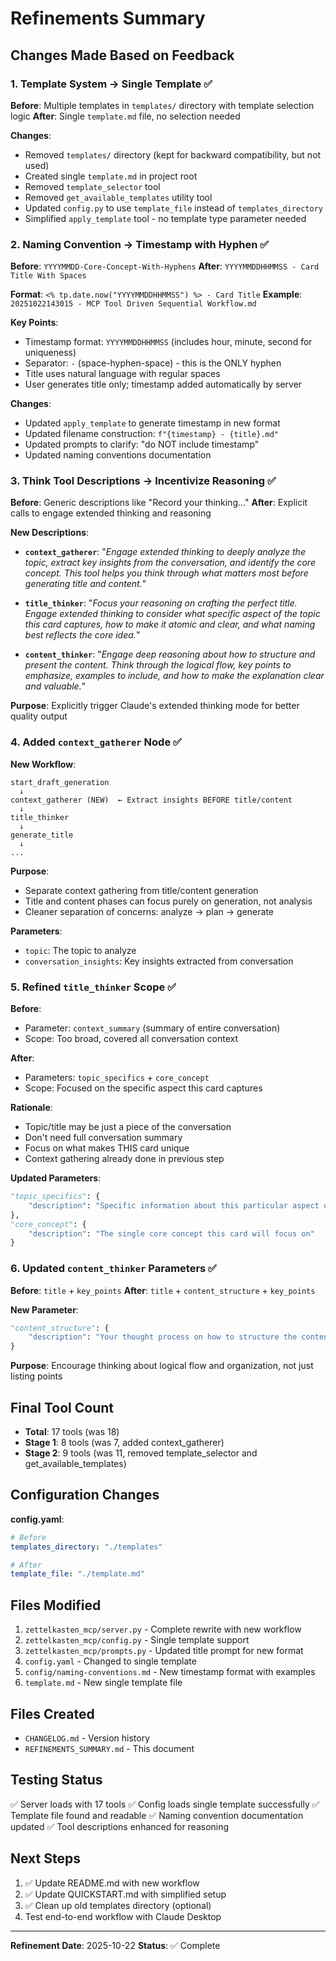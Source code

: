 # Refinements Summary

## Changes Made Based on Feedback

### 1. Template System → Single Template ✅

**Before**: Multiple templates in `templates/` directory with template selection logic
**After**: Single `template.md` file, no selection needed

**Changes**:
- Removed `templates/` directory (kept for backward compatibility, but not used)
- Created single `template.md` in project root
- Removed `template_selector` tool
- Removed `get_available_templates` utility tool
- Updated `config.py` to use `template_file` instead of `templates_directory`
- Simplified `apply_template` tool - no template type parameter needed

### 2. Naming Convention → Timestamp with Hyphen ✅

**Before**: `YYYYMMDD-Core-Concept-With-Hyphens`
**After**: `YYYYMMDDHHMMSS - Card Title With Spaces`

**Format**: `<% tp.date.now("YYYYMMDDHHMMSS") %> - Card Title`
**Example**: `20251022143015 - MCP Tool Driven Sequential Workflow.md`

**Key Points**:
- Timestamp format: `YYYYMMDDHHMMSS` (includes hour, minute, second for uniqueness)
- Separator: ` - ` (space-hyphen-space) - this is the ONLY hyphen
- Title uses natural language with regular spaces
- User generates title only; timestamp added automatically by server

**Changes**:
- Updated `apply_template` to generate timestamp in new format
- Updated filename construction: `f"{timestamp} - {title}.md"`
- Updated prompts to clarify: "do NOT include timestamp"
- Updated naming conventions documentation

### 3. Think Tool Descriptions → Incentivize Reasoning ✅

**Before**: Generic descriptions like "Record your thinking..."
**After**: Explicit calls to engage extended thinking and reasoning

**New Descriptions**:

- **`context_gatherer`**: "_Engage extended thinking to deeply analyze the topic, extract key insights from the conversation, and identify the core concept. This tool helps you think through what matters most before generating title and content._"

- **`title_thinker`**: "_Focus your reasoning on crafting the perfect title. Engage extended thinking to consider what specific aspect of the topic this card captures, how to make it atomic and clear, and what naming best reflects the core idea._"

- **`content_thinker`**: "_Engage deep reasoning about how to structure and present the content. Think through the logical flow, key points to emphasize, examples to include, and how to make the explanation clear and valuable._"

**Purpose**: Explicitly trigger Claude's extended thinking mode for better quality output

### 4. Added `context_gatherer` Node ✅

**New Workflow**:
```
start_draft_generation
  ↓
context_gatherer (NEW)  ← Extract insights BEFORE title/content
  ↓
title_thinker
  ↓
generate_title
  ↓
...
```

**Purpose**:
- Separate context gathering from title/content generation
- Title and content phases can focus purely on generation, not analysis
- Cleaner separation of concerns: analyze → plan → generate

**Parameters**:
- `topic`: The topic to analyze
- `conversation_insights`: Key insights extracted from conversation

### 5. Refined `title_thinker` Scope ✅

**Before**:
- Parameter: `context_summary` (summary of entire conversation)
- Scope: Too broad, covered all conversation context

**After**:
- Parameters: `topic_specifics` + `core_concept`
- Scope: Focused on the specific aspect this card captures

**Rationale**:
- Topic/title may be just a piece of the conversation
- Don't need full conversation summary
- Focus on what makes THIS card unique
- Context gathering already done in previous step

**Updated Parameters**:
```python
"topic_specifics": {
    "description": "Specific information about this particular aspect of the topic, what makes it unique"
},
"core_concept": {
    "description": "The single core concept this card will focus on"
}
```

### 6. Updated `content_thinker` Parameters ✅

**Before**: `title` + `key_points`
**After**: `title` + `content_structure` + `key_points`

**New Parameter**:
```python
"content_structure": {
    "description": "Your thought process on how to structure the content logically"
}
```

**Purpose**: Encourage thinking about logical flow and organization, not just listing points

## Final Tool Count

- **Total**: 17 tools (was 18)
- **Stage 1**: 8 tools (was 7, added context_gatherer)
- **Stage 2**: 9 tools (was 11, removed template_selector and get_available_templates)

## Configuration Changes

**config.yaml**:
```yaml
# Before
templates_directory: "./templates"

# After
template_file: "./template.md"
```

## Files Modified

1. `zettelkasten_mcp/server.py` - Complete rewrite with new workflow
2. `zettelkasten_mcp/config.py` - Single template support
3. `zettelkasten_mcp/prompts.py` - Updated title prompt for new format
4. `config.yaml` - Changed to single template
5. `config/naming-conventions.md` - New timestamp format with examples
6. `template.md` - New single template file

## Files Created

- `CHANGELOG.md` - Version history
- `REFINEMENTS_SUMMARY.md` - This document

## Testing Status

✅ Server loads with 17 tools
✅ Config loads single template successfully
✅ Template file found and readable
✅ Naming convention documentation updated
✅ Tool descriptions enhanced for reasoning

## Next Steps

1. ✅ Update README.md with new workflow
2. ✅ Update QUICKSTART.md with simplified setup
3. ✅ Clean up old templates directory (optional)
4. Test end-to-end workflow with Claude Desktop

---

**Refinement Date**: 2025-10-22
**Status**: ✅ Complete
